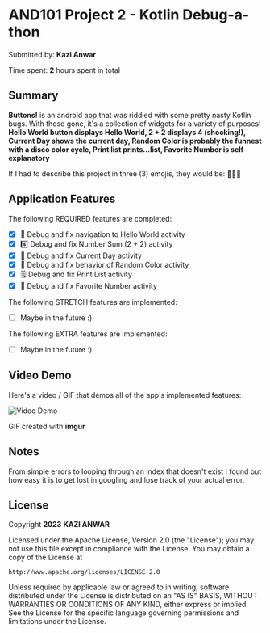 # AND101 Project 2 - Kotlin Debug-a-thon

Submitted by: **Kazi Anwar**

Time spent: **2** hours spent in total

## Summary

**Buttons!** is an android app that was riddled with some pretty nasty Kotlin bugs.  With those gone, it's a collection of widgets for a variety of purposes!  **Hello World button displays Hello World, 2 + 2 displays 4 (shocking!), Current Day shows the current day, Random Color is probably the funnest with a disco color cycle, Print list prints...list, Favorite Number is self explanatory**

If I had to describe this project in three (3) emojis, they would be: **🥸🤯🤨**

## Application Features

<!-- (This is a comment) Please be sure to change the [ ] to [x] for any features you completed.  If a feature is not checked [x], you might miss the points for that item! -->

The following REQUIRED features are completed:

- [X] 👋 Debug and fix navigation to Hello World activity
- [X] 4️⃣ Debug and fix Number Sum (2 + 2) activity
- [X] 📅 Debug and fix Current Day activity 
- [X] 🌈 Debug and fix behavior of Random Color activity
- [X] 🗒️ Debug and fix Print List activity
- [X] 💯 Debug and fix Favorite Number activity

The following STRETCH features are implemented:

- [ ] Maybe in the future :)

The following EXTRA features are implemented:

- [ ] Maybe in the future :)

## Video Demo

Here's a video / GIF that demos all of the app's implemented features:

<img src='https://i.imgur.com/0HymitK.gif' title='Video Demo' width='' alt='Video Demo' />

GIF created with **imgur**

## Notes

From simple errors to looping through an index that doesn't exist I found out how easy it is to get lost in googling and lose track of your actual error.

## License

Copyright **2023** **KAZI ANWAR**

Licensed under the Apache License, Version 2.0 (the "License");
you may not use this file except in compliance with the License.
You may obtain a copy of the License at

    http://www.apache.org/licenses/LICENSE-2.0

Unless required by applicable law or agreed to in writing, software
distributed under the License is distributed on an "AS IS" BASIS,
WITHOUT WARRANTIES OR CONDITIONS OF ANY KIND, either express or implied.
See the License for the specific language governing permissions and
limitations under the License.
